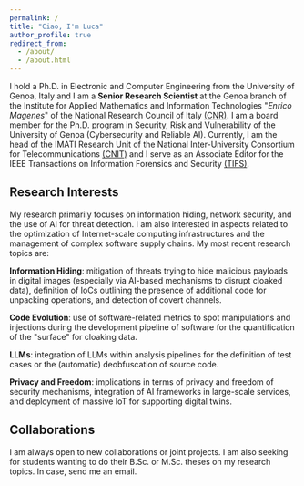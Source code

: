 ```yaml
---
permalink: /
title: "Ciao, I'm Luca"
author_profile: true
redirect_from: 
  - /about/
  - /about.html
---
```



I hold a Ph.D. in Electronic and Computer Engineering from the University of Genoa, Italy and I am a **Senior Research Scientist** at the Genoa branch of the Institute for Applied Mathematics and Information Technologies "*Enrico Magenes*" of the National Research Council of Italy [(CNR)](https://www.cnr.it). I am a board member for the Ph.D. program in Security, Risk and Vulnerability of the University of Genoa (Cybersecurity and Reliable AI). Currently, I am the head of the IMATI Research Unit of the National Inter-University Consortium for Telecommunications [(CNIT)](https://www.cnit.it) and I serve as an Associate Editor for the IEEE Transactions on Information Forensics and Security [(TIFS)](https://signalprocessingsociety.org/publications-resources/ieee-transactions-information-forensics-and-security). 

## Research Interests

My research primarily focuses on information hiding, network security, and the use of AI for threat detection. I am also interested in aspects related to the optimization of Internet-scale computing infrastructures and the management of complex software supply chains. My most recent research topics are:

**Information Hiding**: mitigation of threats trying to hide malicious payloads in digital images (especially via AI-based mechanisms to disrupt cloaked data), definition of IoCs outlining the presence of additional code for unpacking operations, and detection of covert channels.  

**Code Evolution**: use of software-related metrics to spot manipulations and injections during the development pipeline of software for the quantification of the "surface" for cloaking data. 

**LLMs**: integration of LLMs within analysis pipelines for the definition of test cases or the (automatic) deobfuscation of source code.

**Privacy and Freedom**: implications in terms of privacy and freedom of security mechanisms, integration of AI frameworks in large-scale services, and deployment of massive IoT for supporting digital twins. 

## Collaborations

I am always open to new collaborations or joint projects. I am also seeking for students wanting to do their B.Sc. or M.Sc. theses on my research topics. In case, send me an email. 